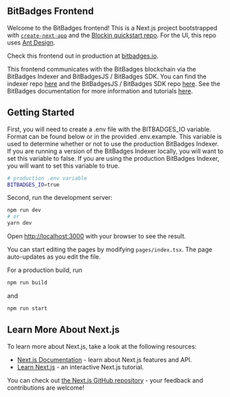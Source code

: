 ## BitBadges Frontend
Welcome to the BitBadges frontend! This is a Next.js project bootstrapped with [`create-next-app`](https://github.com/vercel/next.js/tree/canary/packages/create-next-app) and the [Blockin quickstart repo](https://github.com/blockin).
For the UI, this repo uses [Ant Design](https://ant.design/).

Check this frontend out in production at [bitbadges.io](https://bitbadges.io). 

This frontend communicates with the BitBadges blockchain via the BitBadges Indexer and BitBadgesJS / BitBadges SDK. You can find the indexer repo [here](
    https://github.com/bitbadges/bitbadges-indexer
) and the BitBadgesJS / BitBadges SDK repo [here](
    https://github.com/bitbadges/bitbadgesjs
). See the BitBadges documentation for more information and tutorials [here](
    https://blockin.github.io/bitbadges/
).

## Getting Started

First, you will need to create a .env file with the BITBADGES_IO variable. Format can be found below or in the provided
.env.example. This variable is used to determine whether or not to use the production BitBadges Indexer. If you are running a version of the BitBadges Indexer locally, you will want to set this variable to false. If you are using the production BitBadges Indexer, you will want to set this variable to true. 

```bash
# production .env variable
BITBADGES_IO=true
```

Second, run the development server:

```bash
npm run dev
# or
yarn dev
```

Open [http://localhost:3000](http://localhost:3000) with your browser to see the result.

You can start editing the pages by modifying `pages/index.tsx`. The page auto-updates as you edit the file.

For a production build, run
```bash
npm run build
```
and
```bash
npm run start
```

## Learn More About Next.js

To learn more about Next.js, take a look at the following resources:

- [Next.js Documentation](https://nextjs.org/docs) - learn about Next.js features and API.
- [Learn Next.js](https://nextjs.org/learn) - an interactive Next.js tutorial.

You can check out [the Next.js GitHub repository](https://github.com/vercel/next.js/) - your feedback and contributions are welcome!